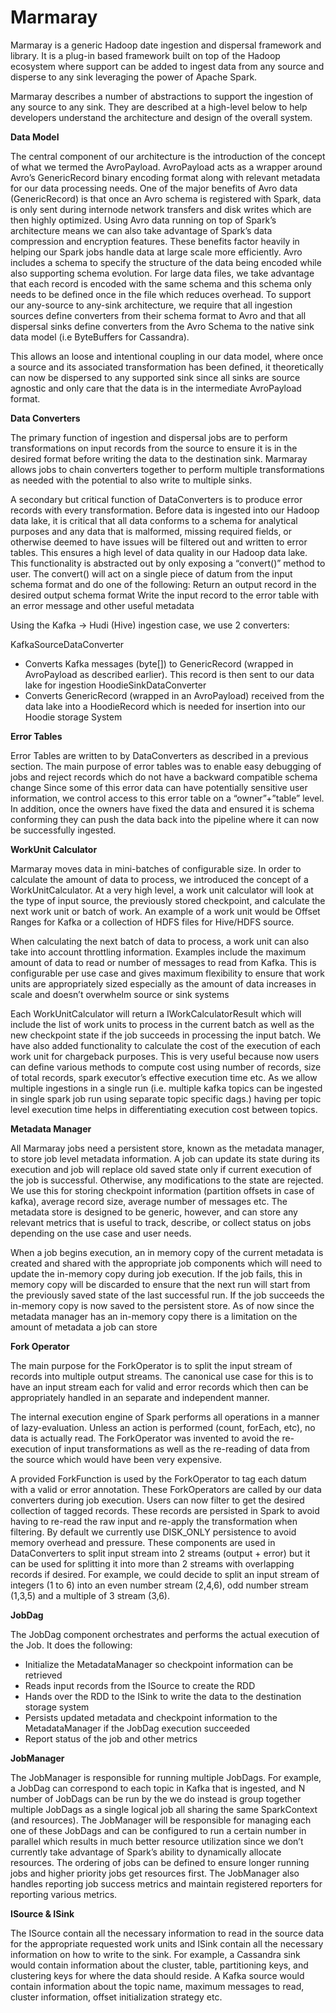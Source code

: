 # Marmaray

Marmaray is a generic Hadoop date ingestion and dispersal framework and library.  It is a plug-in based framework built on top of the Hadoop ecosystem where support can be added to ingest data from any source and disperse to any sink leveraging the power of Apache Spark.

Marmaray describes a number of abstractions to support the ingestion of any source to any sink.  They are described at a high-level below to help developers understand the architecture and design of the overall system.

**Data Model**

The central component of our architecture is the introduction of the concept of what we termed the AvroPayload.  AvroPayload acts as a wrapper around Avro’s GenericRecord binary encoding format along with relevant metadata for our data processing needs. One of the major benefits of Avro data (GenericRecord) is that once an Avro schema is registered with Spark, data is only sent during internode network transfers and disk writes which are then highly optimized. Using Avro data running on top of Spark’s architecture means we can also take advantage of  Spark’s data compression and encryption features. These benefits factor heavily in helping our Spark jobs handle data at large scale more efficiently.  Avro includes a schema to specify the structure of the data being encoded while also supporting schema evolution.  For large data files, we take advantage that each record is encoded with the same schema and this schema only needs to be defined once in the file which reduces overhead.  To support our any-source to any-sink architecture, we require that all ingestion sources define converters from their schema format to Avro and that all dispersal sinks define converters from the Avro Schema to the native sink data model (i.e ByteBuffers for Cassandra).

This allows an loose and intentional coupling in our data model, where once a source and its associated transformation has been defined, it theoretically can now be dispersed to any supported sink since all sinks are source agnostic and only care that the data is in the intermediate AvroPayload format.

**Data Converters**

The primary function of ingestion and dispersal jobs are to perform transformations on input records from the source to ensure it is in the desired format before writing the data to the destination sink.  Marmaray allows jobs to chain converters together to perform multiple transformations as needed with the potential to also write to multiple sinks.

A secondary but critical function of DataConverters is to produce error records with every transformation.  Before data is ingested into our Hadoop data lake, it is critical that all data conforms to a schema for analytical purposes and any data that is malformed, missing required fields, or otherwise deemed to have issues will be filtered out and written to error tables.  This ensures a high level of data quality in our Hadoop data lake.  This functionality is abstracted out by only exposing a “convert()” method to user.  The convert() will act on a single piece of datum from the input schema format and do one of the following:
Return an output record in the desired output schema format
Write the input record to the error table with an error message and other useful metadata

Using the Kafka -> Hudi (Hive) ingestion case, we use 2 converters:

KafkaSourceDataConverter
- Converts Kafka messages (byte[]) to GenericRecord (wrapped in AvroPayload as described earlier).  This record is then sent to our data lake for ingestion
HoodieSinkDataConverter
- Converts GenericRecord (wrapped in an AvroPayload) received from the data lake into a HoodieRecord which is needed for insertion into our Hoodie storage System

**Error Tables**

Error Tables are written to by DataConverters as described in a previous section.  The main purpose of error tables was to enable easy debugging of jobs and reject records which do not have a backward compatible schema change  Since some of this error data can have potentially sensitive user information, we control access to this error table on a “owner”+”table” level. In addition, once the owners have fixed the data and ensured it is schema conforming they can push the data back into the pipeline where it can now be successfully ingested.

**WorkUnit Calculator**

Marmaray moves data in mini-batches of configurable size.  In order to calculate the amount of data to process, we introduced the concept of a WorkUnitCalculator.  At a very high level, a work unit calculator will look at the type of input source, the previously stored checkpoint, and calculate the next work unit or batch of work.  An example of a work unit would be Offset Ranges for Kafka or a collection of HDFS files for Hive/HDFS source.

When calculating the next batch of data to process, a work unit can also take into account throttling information.  Examples include the maximum amount of data to read or number of messages to read from Kafka.  This is configurable per use case and gives maximum flexibility to ensure that work units are appropriately sized especially as the amount of data increases in scale and doesn’t overwhelm source or sink systems

Each WorkUnitCalculator will return a IWorkCalculatorResult which will include the list of work units to process in the current batch as well as the new checkpoint state if the job succeeds in processing the input batch.  We have also added functionality to calculate the cost of the execution of each work unit for chargeback purposes. This is very useful because now users can define various methods to compute cost using number of records, size of total records, spark executor’s effective execution time etc. As we allow multiple ingestions in a single run (i.e. multiple kafka topics can be ingested in single spark job run using separate topic specific dags.) having per topic level execution time helps in differentiating execution cost between topics.

**Metadata Manager**

All Marmaray jobs need a persistent store, known as the metadata manager, to store job level metadata information.  A job can update its state during its execution and job will replace old saved state only if current execution of the job is successful.  Otherwise, any modifications to the state are rejected. We use this for storing checkpoint information (partition offsets in case of kafka), average record size, average number of messages etc.  The metadata store is designed to be generic, however, and can store any relevant metrics that is useful to track, describe, or collect status on jobs depending on the use case and user needs.

When a job begins execution, an in memory copy of the current metadata is created and shared with the appropriate job components which will need to update the in-memory copy during job execution.  If the job fails, this in memory copy will be discarded to ensure that the next run will start from the previously saved state of the last successful run.  If the job succeeds the in-memory copy is now saved to the persistent store. As of now since the metadata manager has an in-memory copy there is a limitation on the amount of metadata a job can store


**Fork Operator**

The main purpose for the ForkOperator is to split the input stream of records into multiple output streams.  The canonical use case for this is to have an input stream each for valid and error records which then can be appropriately handled in an separate and independent manner.

The internal execution engine of Spark performs all operations in a manner of lazy-evaluation.  Unless an action is performed (count, forEach, etc), no data is actually read.  The ForkOperator was invented to avoid the re-execution of input transformations as well as the re-reading of data from the source which would have been very expensive.

A provided ForkFunction is used by the ForkOperator to tag each datum with a valid or error annotation.  These ForkOperators are called by our data converters during job execution.  Users can now filter to get the desired collection of tagged records.  These records are persisted in Spark to avoid having to re-read the raw input and re-apply the transformation when filtering.   By default we currently use DISK_ONLY persistence to avoid memory overhead and pressure. These components are used in DataConverters to split input stream into 2 streams (output + error) but it can be used for splitting it into more than 2 streams with overlapping records if desired.  For example, we could decide to split an input stream of integers (1 to 6) into an even number stream (2,4,6), odd number stream (1,3,5) and a multiple of 3 stream (3,6).

**JobDag**

The JobDag component orchestrates and performs the actual execution of the Job.  It does the following:
- Initialize the MetadataManager so checkpoint information can be retrieved
- Reads input records from the ISource to create the RDD<GenericRecord>
- Hands over the RDD to the ISink to write the data to the destination storage system
- Persists updated metadata and checkpoint information to the MetadataManager if the JobDag execution succeeded
- Report status of the job and other metrics

**JobManager**

The JobManager is responsible for running multiple JobDags.  For example, a JobDag can correspond to each topic in Kafka that is ingested, and N number of JobDags can be run by the we do instead is group together multiple JobDags as a single logical job all sharing the same SparkContext (and resources).  The JobManager will be responsible for managing each one of these JobDags and can be configured to run a certain number in parallel which results in much better resource utilization since we don’t currently take advantage of Spark’s ability to dynamically allocate resources.  The ordering of jobs can be defined to ensure longer running jobs and higher priority jobs get resources first.  The JobManager also handles reporting job success metrics and maintain registered reporters for reporting various metrics.

**ISource & ISink**

The ISource contain all the necessary information to read in the source data for the appropriate requested work units and ISink contain all the necessary information on how to write to the sink.  For example, a Cassandra sink would contain information about the cluster, table, partitioning keys, and clustering keys for where the data should reside.  A Kafka source would contain information about the topic name, maximum messages to read, cluster information, offset initialization strategy etc.


